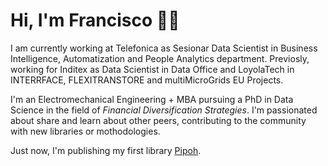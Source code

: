 # Hi, I'm Francisco 👋🏼

I am currently working at Telefonica as Sesionar Data Scientist in Business Intelligence, Automatization and People Analytics department. Previosly, working for Inditex as Data Scientist in Data Office and LoyolaTech in INTERRFACE, FLEXITRANSTORE and multiMicroGrids EU Projects.

I'm an Electromechanical Engineering + MBA pursuing a PhD in Data Science in the field of *Financial Diversification Strategies*. I'm passionated about share and learn about other peers, contributing to the community with new libraries or mothodologies.

Just now, I'm publishing my first library [Pipoh](https://github.com/faprieto96/pipoh). 
